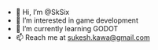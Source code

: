 - 👋 Hi, I’m @SkSix
- 👀 I’m interested in game development
- 🌱 I’m currently learning GODOT
- 📫 Reach me at sukesh.kawa@gmail.com

<!---
SkSix/SkSix is a ✨ special ✨ repository because its `README.md` (this file) appears on your GitHub profile.
You can click the Preview link to take a look at your changes.
--->
